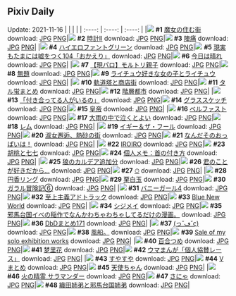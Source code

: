 ## Pixiv Daily
Update: 2021-11-16
|      |      |      |
| :----: | :----: | :----: |
|![](https://pixiv.microyu.workers.dev/c/240x480/img-master/img/2021/11/14/01/51/42/94115114_p0_master1200.jpg) **#1** [魔女の住む街](https://www.pixiv.net/artworks/94115114) download: [JPG](https://pixiv.microyu.workers.dev/img-original/img/2021/11/14/01/51/42/94115114_p0.jpg) [PNG](https://pixiv.microyu.workers.dev/img-original/img/2021/11/14/01/51/42/94115114_p0.png)|![](https://pixiv.microyu.workers.dev/c/240x480/img-master/img/2021/11/14/18/35/14/94117580_p0_master1200.jpg) **#2** [時計Ⅱ](https://www.pixiv.net/artworks/94117580) download: [JPG](https://pixiv.microyu.workers.dev/img-original/img/2021/11/14/18/35/14/94117580_p0.jpg) [PNG](https://pixiv.microyu.workers.dev/img-original/img/2021/11/14/18/35/14/94117580_p0.png)|![](https://pixiv.microyu.workers.dev/c/240x480/img-master/img/2021/11/14/17/59/29/94131204_p0_master1200.jpg) **#3** [陣痛](https://www.pixiv.net/artworks/94131204) download: [JPG](https://pixiv.microyu.workers.dev/img-original/img/2021/11/14/17/59/29/94131204_p0.jpg) [PNG](https://pixiv.microyu.workers.dev/img-original/img/2021/11/14/17/59/29/94131204_p0.png)|
|![](https://pixiv.microyu.workers.dev/c/240x480/img-master/img/2021/11/14/00/00/03/94115060_p0_master1200.jpg) **#4** [ハイエロファントグリーン](https://www.pixiv.net/artworks/94115060) download: [JPG](https://pixiv.microyu.workers.dev/img-original/img/2021/11/14/00/00/03/94115060_p0.jpg) [PNG](https://pixiv.microyu.workers.dev/img-original/img/2021/11/14/00/00/03/94115060_p0.png)|![](https://pixiv.microyu.workers.dev/c/240x480/img-master/img/2021/11/14/18/00/55/94131269_p0_master1200.jpg) **#5** [現実もたまには嘘をつく104「おかえり」](https://www.pixiv.net/artworks/94131269) download: [JPG](https://pixiv.microyu.workers.dev/img-original/img/2021/11/14/18/00/55/94131269_p0.jpg) [PNG](https://pixiv.microyu.workers.dev/img-original/img/2021/11/14/18/00/55/94131269_p0.png)|![](https://pixiv.microyu.workers.dev/c/240x480/img-master/img/2021/11/15/01/11/22/94143776_p0_master1200.jpg) **#6** [今日は晴れ](https://www.pixiv.net/artworks/94143776) download: [JPG](https://pixiv.microyu.workers.dev/img-original/img/2021/11/15/01/11/22/94143776_p0.jpg) [PNG](https://pixiv.microyu.workers.dev/img-original/img/2021/11/15/01/11/22/94143776_p0.png)|
|![](https://pixiv.microyu.workers.dev/c/240x480/img-master/img/2021/11/15/16/56/40/94153141_p0_master1200.jpg) **#7** [【現パロ】モルトリ親子](https://www.pixiv.net/artworks/94153141) download: [JPG](https://pixiv.microyu.workers.dev/img-original/img/2021/11/15/16/56/40/94153141_p0.jpg) [PNG](https://pixiv.microyu.workers.dev/img-original/img/2021/11/15/16/56/40/94153141_p0.png)|![](https://pixiv.microyu.workers.dev/c/240x480/img-master/img/2021/11/14/17/07/24/94129981_p0_master1200.jpg) **#8** [無題](https://www.pixiv.net/artworks/94129981) download: [JPG](https://pixiv.microyu.workers.dev/img-original/img/2021/11/14/17/07/24/94129981_p0.jpg) [PNG](https://pixiv.microyu.workers.dev/img-original/img/2021/11/14/17/07/24/94129981_p0.png)|![](https://pixiv.microyu.workers.dev/c/240x480/img-master/img/2021/11/14/00/13/07/94115690_p0_master1200.jpg) **#9** [ライチュウ好きな女の子とライチュウ](https://www.pixiv.net/artworks/94115690) download: [JPG](https://pixiv.microyu.workers.dev/img-original/img/2021/11/14/00/13/07/94115690_p0.jpg) [PNG](https://pixiv.microyu.workers.dev/img-original/img/2021/11/14/00/13/07/94115690_p0.png)|
|![](https://pixiv.microyu.workers.dev/c/240x480/img-master/img/2021/11/14/00/00/06/94115101_p0_master1200.jpg) **#10** [軌道塔と商店街](https://www.pixiv.net/artworks/94115101) download: [JPG](https://pixiv.microyu.workers.dev/img-original/img/2021/11/14/00/00/06/94115101_p0.jpg) [PNG](https://pixiv.microyu.workers.dev/img-original/img/2021/11/14/00/00/06/94115101_p0.png)|![](https://pixiv.microyu.workers.dev/c/240x480/img-master/img/2021/11/14/10/40/46/94123327_p0_master1200.jpg) **#11** [タル蛍まとめ](https://www.pixiv.net/artworks/94123327) download: [JPG](https://pixiv.microyu.workers.dev/img-original/img/2021/11/14/10/40/46/94123327_p0.jpg) [PNG](https://pixiv.microyu.workers.dev/img-original/img/2021/11/14/10/40/46/94123327_p0.png)|![](https://pixiv.microyu.workers.dev/c/240x480/img-master/img/2021/11/15/00/00/33/94141861_p0_master1200.jpg) **#12** [階層都市](https://www.pixiv.net/artworks/94141861) download: [JPG](https://pixiv.microyu.workers.dev/img-original/img/2021/11/15/00/00/33/94141861_p0.jpg) [PNG](https://pixiv.microyu.workers.dev/img-original/img/2021/11/15/00/00/33/94141861_p0.png)|
|![](https://pixiv.microyu.workers.dev/c/240x480/img-master/img/2021/11/15/08/08/13/94147717_p0_master1200.jpg) **#13** [「付き合ってる人がいるの」](https://www.pixiv.net/artworks/94147717) download: [JPG](https://pixiv.microyu.workers.dev/img-original/img/2021/11/15/08/08/13/94147717_p0.jpg) [PNG](https://pixiv.microyu.workers.dev/img-original/img/2021/11/15/08/08/13/94147717_p0.png)|![](https://pixiv.microyu.workers.dev/c/240x480/img-master/img/2021/11/14/20/30/00/94135020_p0_master1200.jpg) **#14** [グラススケッチ](https://www.pixiv.net/artworks/94135020) download: [JPG](https://pixiv.microyu.workers.dev/img-original/img/2021/11/14/20/30/00/94135020_p0.jpg) [PNG](https://pixiv.microyu.workers.dev/img-original/img/2021/11/14/20/30/00/94135020_p0.png)|![](https://pixiv.microyu.workers.dev/c/240x480/img-master/img/2021/11/14/00/22/52/94115987_p0_master1200.jpg) **#15** [皇帝](https://www.pixiv.net/artworks/94115987) download: [JPG](https://pixiv.microyu.workers.dev/img-original/img/2021/11/14/00/22/52/94115987_p0.jpg) [PNG](https://pixiv.microyu.workers.dev/img-original/img/2021/11/14/00/22/52/94115987_p0.png)|
|![](https://pixiv.microyu.workers.dev/c/240x480/img-master/img/2021/11/14/00/00/04/94115075_p0_master1200.jpg) **#16** [ベルファスト](https://www.pixiv.net/artworks/94115075) download: [JPG](https://pixiv.microyu.workers.dev/img-original/img/2021/11/14/00/00/04/94115075_p0.jpg) [PNG](https://pixiv.microyu.workers.dev/img-original/img/2021/11/14/00/00/04/94115075_p0.png)|![](https://pixiv.microyu.workers.dev/c/240x480/img-master/img/2021/11/15/00/00/10/94141779_p0_master1200.jpg) **#17** [大雨の中で泣くとよい](https://www.pixiv.net/artworks/94141779) download: [JPG](https://pixiv.microyu.workers.dev/img-original/img/2021/11/15/00/00/10/94141779_p0.jpg) [PNG](https://pixiv.microyu.workers.dev/img-original/img/2021/11/15/00/00/10/94141779_p0.png)|![](https://pixiv.microyu.workers.dev/c/240x480/img-master/img/2021/11/14/12/20/01/94124893_p0_master1200.jpg) **#18** [レム](https://www.pixiv.net/artworks/94124893) download: [JPG](https://pixiv.microyu.workers.dev/img-original/img/2021/11/14/12/20/01/94124893_p0.jpg) [PNG](https://pixiv.microyu.workers.dev/img-original/img/2021/11/14/12/20/01/94124893_p0.png)|
|![](https://pixiv.microyu.workers.dev/c/240x480/img-master/img/2021/11/15/00/00/07/94141756_p0_master1200.jpg) **#19** [イギー＆ザ・フール](https://www.pixiv.net/artworks/94141756) download: [JPG](https://pixiv.microyu.workers.dev/img-original/img/2021/11/15/00/00/07/94141756_p0.jpg) [PNG](https://pixiv.microyu.workers.dev/img-original/img/2021/11/15/00/00/07/94141756_p0.png)|![](https://pixiv.microyu.workers.dev/c/240x480/img-master/img/2021/11/14/18/26/03/94131845_p0_master1200.jpg) **#20** [淑女邂逅、熱砂の街](https://www.pixiv.net/artworks/94131845) download: [JPG](https://pixiv.microyu.workers.dev/img-original/img/2021/11/14/18/26/03/94131845_p0.jpg) [PNG](https://pixiv.microyu.workers.dev/img-original/img/2021/11/14/18/26/03/94131845_p0.png)|![](https://pixiv.microyu.workers.dev/c/240x480/img-master/img/2021/11/14/18/57/06/94132614_p0_master1200.jpg) **#21** [なんだそのおっぱいは！](https://www.pixiv.net/artworks/94132614) download: [JPG](https://pixiv.microyu.workers.dev/img-original/img/2021/11/14/18/57/06/94132614_p0.jpg) [PNG](https://pixiv.microyu.workers.dev/img-original/img/2021/11/14/18/57/06/94132614_p0.png)|
|![](https://pixiv.microyu.workers.dev/c/240x480/img-master/img/2021/11/14/00/18/38/94115394_p0_master1200.jpg) **#22** [IROIRO](https://www.pixiv.net/artworks/94115394) download: [JPG](https://pixiv.microyu.workers.dev/img-original/img/2021/11/14/00/18/38/94115394_p0.jpg) [PNG](https://pixiv.microyu.workers.dev/img-original/img/2021/11/14/00/18/38/94115394_p0.png)|![](https://pixiv.microyu.workers.dev/c/240x480/img-master/img/2021/11/14/00/00/42/94115227_p0_master1200.jpg) **#23** [胡桃と七七](https://www.pixiv.net/artworks/94115227) download: [JPG](https://pixiv.microyu.workers.dev/img-original/img/2021/11/14/00/00/42/94115227_p0.jpg) [PNG](https://pixiv.microyu.workers.dev/img-original/img/2021/11/14/00/00/42/94115227_p0.png)|![](https://pixiv.microyu.workers.dev/c/240x480/img-master/img/2021/11/15/09/00/01/94148197_p0_master1200.jpg) **#24** [個人メモ：首の付き方](https://www.pixiv.net/artworks/94148197) download: [JPG](https://pixiv.microyu.workers.dev/img-original/img/2021/11/15/09/00/01/94148197_p0.jpg) [PNG](https://pixiv.microyu.workers.dev/img-original/img/2021/11/15/09/00/01/94148197_p0.png)|
|![](https://pixiv.microyu.workers.dev/c/240x480/img-master/img/2021/11/14/18/14/29/94131575_p0_master1200.jpg) **#25** [狼のカルデア追加分](https://www.pixiv.net/artworks/94131575) download: [JPG](https://pixiv.microyu.workers.dev/img-original/img/2021/11/14/18/14/29/94131575_p0.jpg) [PNG](https://pixiv.microyu.workers.dev/img-original/img/2021/11/14/18/14/29/94131575_p0.png)|![](https://pixiv.microyu.workers.dev/c/240x480/img-master/img/2021/11/15/08/32/46/94115797_p0_master1200.jpg) **#26** [君のことが好きだから...](https://www.pixiv.net/artworks/94115797) download: [JPG](https://pixiv.microyu.workers.dev/img-original/img/2021/11/15/08/32/46/94115797_p0.jpg) [PNG](https://pixiv.microyu.workers.dev/img-original/img/2021/11/15/08/32/46/94115797_p0.png)|![](https://pixiv.microyu.workers.dev/c/240x480/img-master/img/2021/11/14/13/11/17/94125749_p0_master1200.jpg) **#27** [⏱](https://www.pixiv.net/artworks/94125749) download: [JPG](https://pixiv.microyu.workers.dev/img-original/img/2021/11/14/13/11/17/94125749_p0.jpg) [PNG](https://pixiv.microyu.workers.dev/img-original/img/2021/11/14/13/11/17/94125749_p0.png)|
|![](https://pixiv.microyu.workers.dev/c/240x480/img-master/img/2021/11/14/12/04/30/94124619_p0_master1200.jpg) **#28** [円香リング](https://www.pixiv.net/artworks/94124619) download: [JPG](https://pixiv.microyu.workers.dev/img-original/img/2021/11/14/12/04/30/94124619_p0.jpg) [PNG](https://pixiv.microyu.workers.dev/img-original/img/2021/11/14/12/04/30/94124619_p0.png)|![](https://pixiv.microyu.workers.dev/c/240x480/img-master/img/2021/11/15/20/30/01/94156973_p0_master1200.jpg) **#29** [栗白玉](https://www.pixiv.net/artworks/94156973) download: [JPG](https://pixiv.microyu.workers.dev/img-original/img/2021/11/15/20/30/01/94156973_p0.jpg) [PNG](https://pixiv.microyu.workers.dev/img-original/img/2021/11/15/20/30/01/94156973_p0.png)|![](https://pixiv.microyu.workers.dev/c/240x480/img-master/img/2021/11/14/11/20/20/94123933_p0_master1200.jpg) **#30** [ガラル冒険記⑥](https://www.pixiv.net/artworks/94123933) download: [JPG](https://pixiv.microyu.workers.dev/img-original/img/2021/11/14/11/20/20/94123933_p0.jpg) [PNG](https://pixiv.microyu.workers.dev/img-original/img/2021/11/14/11/20/20/94123933_p0.png)|
|![](https://pixiv.microyu.workers.dev/c/240x480/img-master/img/2021/11/14/00/00/05/94115081_p0_master1200.jpg) **#31** [バニーガール4](https://www.pixiv.net/artworks/94115081) download: [JPG](https://pixiv.microyu.workers.dev/img-original/img/2021/11/14/00/00/05/94115081_p0.jpg) [PNG](https://pixiv.microyu.workers.dev/img-original/img/2021/11/14/00/00/05/94115081_p0.png)|![](https://pixiv.microyu.workers.dev/c/240x480/img-master/img/2021/11/15/18/00/00/94154080_p0_master1200.jpg) **#32** [至上主義アドトラック](https://www.pixiv.net/artworks/94154080) download: [JPG](https://pixiv.microyu.workers.dev/img-original/img/2021/11/15/18/00/00/94154080_p0.jpg) [PNG](https://pixiv.microyu.workers.dev/img-original/img/2021/11/15/18/00/00/94154080_p0.png)|![](https://pixiv.microyu.workers.dev/c/240x480/img-master/img/2021/11/14/00/08/01/94115540_p0_master1200.jpg) **#33** [Blue New World](https://www.pixiv.net/artworks/94115540) download: [JPG](https://pixiv.microyu.workers.dev/img-original/img/2021/11/14/00/08/01/94115540_p0.jpg) [PNG](https://pixiv.microyu.workers.dev/img-original/img/2021/11/14/00/08/01/94115540_p0.png)|
|![](https://pixiv.microyu.workers.dev/c/240x480/img-master/img/2021/11/15/12/04/26/94143022_p0_master1200.jpg) **#34** [シジメイ](https://www.pixiv.net/artworks/94143022) download: [JPG](https://pixiv.microyu.workers.dev/img-original/img/2021/11/15/12/04/26/94143022_p0.jpg) [PNG](https://pixiv.microyu.workers.dev/img-original/img/2021/11/15/12/04/26/94143022_p0.png)|![](https://pixiv.microyu.workers.dev/c/240x480/img-master/img/2021/11/14/02/14/07/94118340_p0_master1200.jpg) **#35** [邪馬台国イベの稲作でなんかわちゃわちゃしてるだけの漫画。](https://www.pixiv.net/artworks/94118340) download: [JPG](https://pixiv.microyu.workers.dev/img-original/img/2021/11/14/02/14/07/94118340_p0.jpg) [PNG](https://pixiv.microyu.workers.dev/img-original/img/2021/11/14/02/14/07/94118340_p0.png)|![](https://pixiv.microyu.workers.dev/c/240x480/img-master/img/2021/11/15/00/28/34/94142705_p0_master1200.jpg) **#36** [DbDまとめ171](https://www.pixiv.net/artworks/94142705) download: [JPG](https://pixiv.microyu.workers.dev/img-original/img/2021/11/15/00/28/34/94142705_p0.jpg) [PNG](https://pixiv.microyu.workers.dev/img-original/img/2021/11/15/00/28/34/94142705_p0.png)|
|![](https://pixiv.microyu.workers.dev/c/240x480/img-master/img/2021/11/14/00/00/18/94115169_p0_master1200.jpg) **#37** [(っ˘ڡ˘ς)](https://www.pixiv.net/artworks/94115169) download: [JPG](https://pixiv.microyu.workers.dev/img-original/img/2021/11/14/00/00/18/94115169_p0.jpg) [PNG](https://pixiv.microyu.workers.dev/img-original/img/2021/11/14/00/00/18/94115169_p0.png)|![](https://pixiv.microyu.workers.dev/c/240x480/img-master/img/2021/11/15/08/33/44/94147954_p0_master1200.jpg) **#38** [風船。](https://www.pixiv.net/artworks/94147954) download: [JPG](https://pixiv.microyu.workers.dev/img-original/img/2021/11/15/08/33/44/94147954_p0.jpg) [PNG](https://pixiv.microyu.workers.dev/img-original/img/2021/11/15/08/33/44/94147954_p0.png)|![](https://pixiv.microyu.workers.dev/c/240x480/img-master/img/2021/11/15/01/47/17/94144434_p0_master1200.jpg) **#39** [Sale of my solo exhibition works](https://www.pixiv.net/artworks/94144434) download: [JPG](https://pixiv.microyu.workers.dev/img-original/img/2021/11/15/01/47/17/94144434_p0.jpg) [PNG](https://pixiv.microyu.workers.dev/img-original/img/2021/11/15/01/47/17/94144434_p0.png)|
|![](https://pixiv.microyu.workers.dev/c/240x480/img-master/img/2021/11/14/17/46/16/94130870_p0_master1200.jpg) **#40** [百合つめ](https://www.pixiv.net/artworks/94130870) download: [JPG](https://pixiv.microyu.workers.dev/img-original/img/2021/11/14/17/46/16/94130870_p0.jpg) [PNG](https://pixiv.microyu.workers.dev/img-original/img/2021/11/14/17/46/16/94130870_p0.png)|![](https://pixiv.microyu.workers.dev/c/240x480/img-master/img/2021/11/14/13/34/00/94126156_p0_master1200.jpg) **#41** [梦里花](https://www.pixiv.net/artworks/94126156) download: [JPG](https://pixiv.microyu.workers.dev/img-original/img/2021/11/14/13/34/00/94126156_p0.jpg) [PNG](https://pixiv.microyu.workers.dev/img-original/img/2021/11/14/13/34/00/94126156_p0.png)|![](https://pixiv.microyu.workers.dev/c/240x480/img-master/img/2021/11/15/14/00/02/94151115_p0_master1200.jpg) **#42** [ウマまんが「個人協賛レース」](https://www.pixiv.net/artworks/94151115) download: [JPG](https://pixiv.microyu.workers.dev/img-original/img/2021/11/15/14/00/02/94151115_p0.jpg) [PNG](https://pixiv.microyu.workers.dev/img-original/img/2021/11/15/14/00/02/94151115_p0.png)|
|![](https://pixiv.microyu.workers.dev/c/240x480/img-master/img/2021/11/15/21/57/44/94158981_p0_master1200.jpg) **#43** [すやすや](https://www.pixiv.net/artworks/94158981) download: [JPG](https://pixiv.microyu.workers.dev/img-original/img/2021/11/15/21/57/44/94158981_p0.jpg) [PNG](https://pixiv.microyu.workers.dev/img-original/img/2021/11/15/21/57/44/94158981_p0.png)|![](https://pixiv.microyu.workers.dev/c/240x480/img-master/img/2021/11/14/14/48/01/94127365_p0_master1200.jpg) **#44** [Vまとめ](https://www.pixiv.net/artworks/94127365) download: [JPG](https://pixiv.microyu.workers.dev/img-original/img/2021/11/14/14/48/01/94127365_p0.jpg) [PNG](https://pixiv.microyu.workers.dev/img-original/img/2021/11/14/14/48/01/94127365_p0.png)|![](https://pixiv.microyu.workers.dev/c/240x480/img-master/img/2021/11/15/19/29/13/94155721_p0_master1200.jpg) **#45** [天使ちゃん](https://www.pixiv.net/artworks/94155721) download: [JPG](https://pixiv.microyu.workers.dev/img-original/img/2021/11/15/19/29/13/94155721_p0.jpg) [PNG](https://pixiv.microyu.workers.dev/img-original/img/2021/11/15/19/29/13/94155721_p0.png)|
|![](https://pixiv.microyu.workers.dev/c/240x480/img-master/img/2021/11/14/19/59/09/94134182_p0_master1200.jpg) **#46** [火の精霊 サラマンダー](https://www.pixiv.net/artworks/94134182) download: [JPG](https://pixiv.microyu.workers.dev/img-original/img/2021/11/14/19/59/09/94134182_p0.jpg) [PNG](https://pixiv.microyu.workers.dev/img-original/img/2021/11/14/19/59/09/94134182_p0.png)|![](https://pixiv.microyu.workers.dev/c/240x480/img-master/img/2021/11/15/18/17/19/94154410_p0_master1200.jpg) **#47** [さにゃ](https://www.pixiv.net/artworks/94154410) download: [JPG](https://pixiv.microyu.workers.dev/img-original/img/2021/11/15/18/17/19/94154410_p0.jpg) [PNG](https://pixiv.microyu.workers.dev/img-original/img/2021/11/15/18/17/19/94154410_p0.png)|![](https://pixiv.microyu.workers.dev/c/240x480/img-master/img/2021/11/14/23/01/22/94139740_p0_master1200.jpg) **#48** [織田姉弟と邪馬台国姉弟](https://www.pixiv.net/artworks/94139740) download: [JPG](https://pixiv.microyu.workers.dev/img-original/img/2021/11/14/23/01/22/94139740_p0.jpg) [PNG](https://pixiv.microyu.workers.dev/img-original/img/2021/11/14/23/01/22/94139740_p0.png)|
